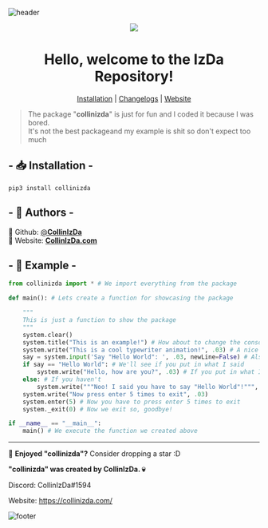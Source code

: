 ![header](https://capsule-render.vercel.app/api?type=waving&color=00ffff&text=CollinIzDa&fontColor=FFF&fontSize=90&animation=fadeIn&fontAlignY=38&desc=pip%20install%20collinizda&descAlignY=51&descAlign=64&height=300&section=header)

<div align="center">
  <img src="https://collinizda.com/img/besen.png"></img>
</div>

<h1 align="center">
  Hello, welcome to the IzDa Repository!
</h1>

<p align="center">
<a href="https://github.com/CollinIzDa/pip-install-collinizda#--installation--">Installation</a> |
<a href="https://github.com/CollinIzDa/pip-install-collinizda/blob/main/Changelog.md">Changelogs</a> |
<a href="https://collinizda.com">Website</a>
</p>

> The package "**collinizda**" is just for fun and I coded it because I was bored.
> <br>
> It's not the best packageand my example is shit so don't expect too much

## - 📥 Installation -
```ssh
pip3 install collinizda
```

## - 👤 Authors -
👤 Github: [@**CollinIzDa**](https://github.com/collinizda)<br>
👤 Website: [**CollinIzDa.com**](https://collinizda.com/)

## - 📍 Example -
```py
from collinizda import * # We import everything from the package

def main(): # Lets create a function for showcasing the package

    """
    This is just a function to show the package
    """
    system.clear()
    system.title("This is an example!") # How about to change the console title
    system.write("This is a cool typewriter animation!", .03) # A nice typewriter animation
    say = system.input('Say "Hello World": ', .03, newLine=False) # Also a typewriter animation but as an input
    if say == "Hello World": # We'll see if you put in what I said
        system.write("Hello, how are you?", .03) # If you put in what I said, we'll ask how you're doing
    else: # If you haven't
        system.write("""Noo! I said you have to say "Hello World"!""", .03) # We're telling you to type in "Hello World" like we said above
    system.write("Now press enter 5 times to exit", .03)
    system.enter(5) # Now you have to press enter 5 times to exit
    system._exit(0) # Now we exit so, goodbye!

if __name__ == "__main__":
    main() # We execute the function we created above
```

---

🌟 **Enjoyed "collinizda"?** Consider dropping a star :D

**"collinizda" was created by CollinIzDa. 💀**

Discord: CollinIzDa#1594

Website: https://collinizda.com/

![footer](https://capsule-render.vercel.app/api?type=waving&color=00ffff&height=200&section=footer)
